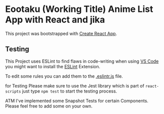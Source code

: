 # Eootaku (Working Title) Anime List App with React and jika

This project was bootstrapped with [Create React App](https://github.com/facebook/create-react-app).

## Testing

This Project uses ESLint to find flaws in code-writing when using [VS Code](https://code.visualstudio.com/)
you might want to install the [ESLint](https://marketplace.visualstudio.com/items?itemName=dbaeumer.vscode-eslint) Extension. 

To edit some rules you can add them to the [.eslintr.js](.eslintrc.js) file.

for Testing Please make sure to use the Jest library which is part of `react-scripts` just type `npm test` to start the testing process. 

ATM I've implemented some Snapshot Tests for certain Components. Please feel free to add some on your own.
